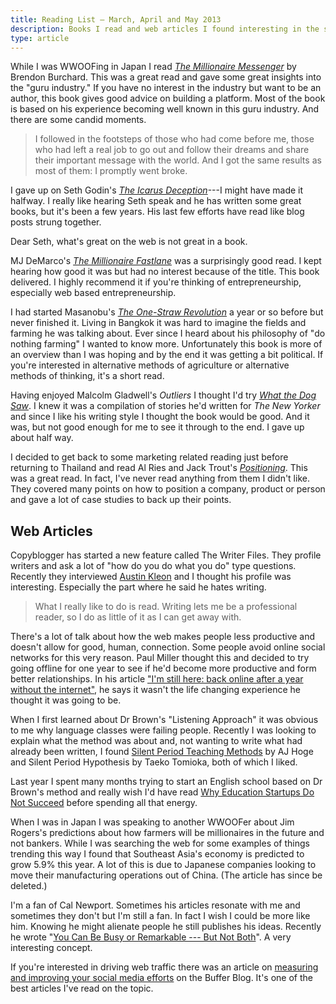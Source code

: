 ```yaml
---
title: Reading List — March, April and May 2013
description: Books I read and web articles I found interesting in the spring of 2013.
type: article
---
```


While I was WWOOFing in Japan I read [_The Millionaire Messenger_](https://www.worldcat.org/title/millionaire-messenger/oclc/944463750) by Brendon Burchard. This was a great read and gave some great insights into the "guru industry." If you have no interest in the industry but want to be an author, this book gives good advice on building a platform. Most of the book is based on his experience becoming well known in this guru industry. And there are some candid moments.

> I followed in the footsteps of those who had come before me, those who had left a real job to go out and follow their dreams and share their important message with the world. And I got the same results as most of them: I promptly went broke.

I gave up on Seth Godin's [_The Icarus Deception_](https://www.worldcat.org/title/icarus-deception-how-high-will-you-fly/oclc/922295414)---I might have made it halfway. I really like hearing Seth speak and he has written some great books, but it's been a few years. His last few efforts have read like blog posts strung together.

Dear Seth, what's great on the web is not great in a book.

MJ DeMarco's [_The Millionaire Fastlane_](https://www.worldcat.org/title/millionaire-fastlane-crack-the-code-to-wealth-and-live-rich-for-a-lifetime/oclc/1099537824) was a surprisingly good read. I kept hearing how good it was but had no interest because of the title. This book delivered. I highly recommend it if you're thinking of entrepreneurship, especially web based entrepreneurship.

I had started Masanobu's [_The One-Straw Revolution_](https://www.worldcat.org/title/one-straw-revolution-an-introduction-to-natural-farming/oclc/991592787) a year or so before but never finished it. Living in Bangkok it was hard to imagine the fields and farming he was talking about. Ever since I heard about his philosophy of "do nothing farming" I wanted to know more. Unfortunately this book is more of an overview than I was hoping and by the end it was getting a bit political. If you're interested in alternative methods of agriculture or alternative methods of thinking, it's a short read.

Having enjoyed Malcolm Gladwell's _Outliers_ I thought I'd try [_What the Dog Saw_](https://www.worldcat.org/title/what-the-dog-saw-and-other-adventures/oclc/960691099). I knew it was a compilation of stories he'd written for _The New Yorker_ and since I like his writing style I thought the book would be good. And it was, but not good enough for me to see it through to the end. I gave up about half way.

I decided to get back to some marketing related reading just before returning to Thailand and read Al Ries and Jack Trout's [_Positioning_](https://www.worldcat.org/title/positioning-the-battle-for-your-mind/oclc/986516462). This was a great read. In fact, I've never read anything from them I didn't like. They covered many points on how to position a company, product or person and gave a lot of case studies to back up their points.

## Web Articles

Copyblogger has started a new feature called The Writer Files. They profile writers and ask a lot of "how do you do what you do" type questions. Recently they interviewed [Austin Kleon](http://www.copyblogger.com/how-austin-kleon-writes/) and I thought his profile was interesting. Especially the part where he said he hates writing.

> What I really like to do is read. Writing lets me be a professional reader, so I do as little of it as I can get away with.

There's a lot of talk about how the web makes people less productive and doesn't allow for good, human, connection. Some people avoid online social networks for this very reason. Paul Miller thought this and decided to try going offline for one year to see if he'd become more productive and form better relationships. In his article ["I'm still here: back online after a year without the internet"](http://www.theverge.com/2013/5/1/4279674/im-still-here-back-online-after-a-year-without-the-internet), he says it wasn't the life changing experience he thought it was going to be.

When I first learned about Dr Brown's "Listening Approach" it was obvious to me why language classes were failing people. Recently I was looking to explain what the method was about and, not wanting to write what had already been written, I found [Silent Period Teaching Methods](http://effortlessacquisition.blogspot.com/2004/06/silent-period-teaching-methods.html) by AJ Hoge and Silent Period Hypothesis by Taeko Tomioka, both of which I liked.

Last year I spent many months trying to start an English school based on Dr Brown's method and really wish I'd have read [Why Education Startups Do Not Succeed](http://avichal.wordpress.com/2011/10/07/why-education-startups-do-not-succeed/) before spending all that energy.

When I was in Japan I was speaking to another WWOOFer about Jim Rogers's predictions about how farmers will be millionaires in the future and not bankers. While I was searching the web for some examples of things trending this way I found that Southeast Asia's economy is predicted to grow 5.9% this year. A lot of this is due to Japanese companies looking to move their manufacturing operations out of China. (The article has since be deleted.)

I'm a fan of Cal Newport. Sometimes his articles resonate with me and sometimes they don't but I'm still a fan. In fact I wish I could be more like him. Knowing he might alienate people he still publishes his ideas. Recently he wrote "[You Can Be Busy or Remarkable --- But Not Both](http://calnewport.com/blog/2013/04/03/you-can-be-busy-or-remarkable-but-not-both/)". A very interesting concept.

If you're interested in driving web traffic there was an article on [measuring and improving your social media efforts](http://blog.bufferapp.com/social-media-metrics-improve) on the Buffer Blog. It's one of the best articles I've read on the topic.
